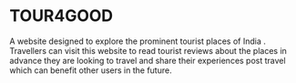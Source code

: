 # TOUR4GOOD

A website designed to explore the prominent tourist places of India . Travellers can visit this
website to read tourist reviews about the places in advance they are looking to travel and share
their experiences post travel which can benefit other users in the future.
